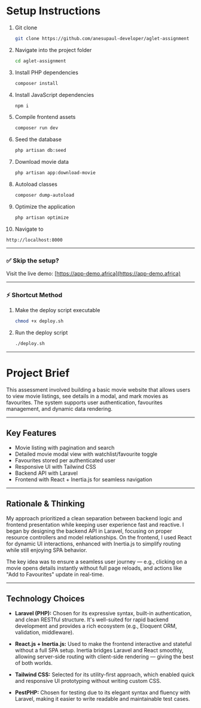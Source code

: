 
# Setup Instructions

1. Git clone
   ```bash
   git clone https://github.com/anesupaul-developer/aglet-assignment
   ```

2. Navigate into the project folder
   ```bash
   cd aglet-assignment
   ```

3. Install PHP dependencies
   ```bash
   composer install
   ```

4. Install JavaScript dependencies
   ```bash
   npm i
   ```

5. Compile frontend assets
   ```bash
   composer run dev
   ```

6. Seed the database
   ```bash
   php artisan db:seed
   ```

7. Download movie data
   ```bash
   php artisan app:download-movie
   ```

8. Autoload classes
   ```bash
   composer dump-autoload
   ```

9. Optimize the application
   ```bash
   php artisan optimize
   ```

10. Navigate to
   ```
   http://localhost:8000
   ```

---

### ✅ Skip the setup?
Visit the live demo: [https://app-demo.africa](https://app-demo.africa)

---

### ⚡ Shortcut Method

1. Make the deploy script executable
   ```bash
   chmod +x deploy.sh
   ```

2. Run the deploy script
   ```bash
   ./deploy.sh
   ```

---

# Project Brief

This assessment involved building a basic movie website that allows users to view movie listings, see details in a modal, and mark movies as favourites. The system supports user authentication, favourites management, and dynamic data rendering.

---

## Key Features

- Movie listing with pagination and search
- Detailed movie modal view with watchlist/favourite toggle
- Favourites stored per authenticated user
- Responsive UI with Tailwind CSS
- Backend API with Laravel
- Frontend with React + Inertia.js for seamless navigation

---

## Rationale & Thinking

My approach prioritized a clean separation between backend logic and frontend presentation while keeping user experience fast and reactive. I began by designing the backend API in Laravel, focusing on proper resource controllers and model relationships. On the frontend, I used React for dynamic UI interactions, enhanced with Inertia.js to simplify routing while still enjoying SPA behavior.

The key idea was to ensure a seamless user journey — e.g., clicking on a movie opens details instantly without full page reloads, and actions like "Add to Favourites" update in real-time.

---

## Technology Choices

- **Laravel (PHP):** Chosen for its expressive syntax, built-in authentication, and clean RESTful structure. It's well-suited for rapid backend development and provides a rich ecosystem (e.g., Eloquent ORM, validation, middleware).

- **React.js + Inertia.js:** Used to make the frontend interactive and stateful without a full SPA setup. Inertia bridges Laravel and React smoothly, allowing server-side routing with client-side rendering — giving the best of both worlds.

- **Tailwind CSS:** Selected for its utility-first approach, which enabled quick and responsive UI prototyping without writing custom CSS.

- **PestPHP:** Chosen for testing due to its elegant syntax and fluency with Laravel, making it easier to write readable and maintainable test cases.
